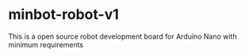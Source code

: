 # minbot-robot-v1
This is a open source robot development board for Arduino Nano with minimum requirements
